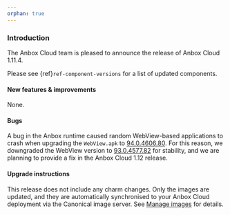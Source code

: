 ```yaml
---
orphan: true
---
```

### Introduction

The Anbox Cloud team is pleased to announce the release of Anbox Cloud 1.11.4.

Please see {ref}`ref-component-versions` for a list of updated components.

#### New features & improvements

None.

#### Bugs

A bug in the Anbox runtime caused random WebView-based applications to crash when upgrading the `WebView.apk` to [94.0.4606.80](https://chromereleases.googleblog.com/2021/10/chrome-for-android-update.html). For this reason, we downgraded the WebView version to [93.0.4577.82](https://chromereleases.googleblog.com/2021/09/chrome-for-android-update.html) for stability, and we are planning to provide a fix in the Anbox Cloud 1.12 release.


#### Upgrade instructions

This release does not include any charm changes. Only the images are updated, and they are automatically synchronised to your Anbox Cloud deployment via the Canonical image server. See [Manage images](https://anbox-cloud.io/docs/howto/manage/images) for details.
